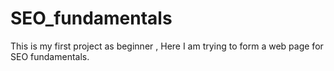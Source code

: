 # SEO_fundamentals
This is my first project as beginner , Here I am trying to form a web page for SEO fundamentals.
